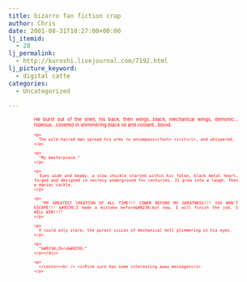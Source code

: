 ```yaml
---
title: bizarro fan fiction crap
author: Chris
date: 2001-08-31T10:27:00+00:00
lj_itemid:
  - 28
lj_permalink:
  - http://kuroshi.livejournal.com/7192.html
lj_picture_keyword:
  - digital catte
categories:
  - Uncategorized

---
```

<center>
  </p> 
  
  <div align="justify" style="width:80%;font-size:7pt">
    <font color="red">He burst out of the shell, his back, then wings&#8230;black, mechanical wings, demonic&#8230;hideous&#8230;covered in shimmering black oil and coolant&#8230;blood.</p> 
    
    <p>
      The wild-haired man spread his arms to encompass</font> <i>it</i>, and whispered,
    </p>
    
    <p>
      "My masterpiece."
    </p>
    
    <p>
      Eyes wide and beady, a slow chuckle started within his false, black metal heart, forged and designed in secrecy underground for centuries. It grew into a laugh. Then a maniac cackle.
    </p>
    
    <p>
      "MY GREATEST CREATION OF ALL TIME!!! COWER BEFORE MY GREATNESS!!! YOU WON'T ESCAPE!!! &#8230;I made a mistake before&#8230;but now, I will finish the job. I WILL WIN!!!"
    </p>
    
    <p>
      X could only stare, the purest vision of mechanical hell glimmering in his eyes.
    </p>
    
    <p>
      "&#8230;Zero&#8230;"
    </p></div> 
    
    <p>
      </center><br /> <i>Pink sure has some interesting away messages</i>
    </p>

